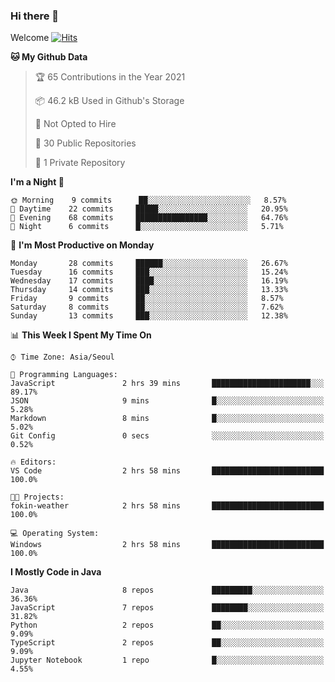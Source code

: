 ### Hi there 👋 

Welcome [![Hits](https://hits.seeyoufarm.com/api/count/incr/badge.svg?url=https%3A%2F%2Fgithub.com%2Fharry4455&count_bg=%2379C83D&title_bg=%23555555&icon=&icon_color=%23E7E7E7&title=hits&edge_flat=false)](https://hits.seeyoufarm.com)


<!--
**harry4455/harry4455** is a ✨ _special_ ✨ repository because its `README.md` (this file) appears on your GitHub profile.

Here are some ideas to get you started:

- 🔭 I’m currently working on ...
- 🌱 I’m currently learning ...
- 👯 I’m looking to collaborate on ...
- 🤔 I’m looking for help with ...
- 💬 Ask me about ...
- 📫 How to reach me: ...
- 😄 Pronouns: ...
- ⚡ Fun fact: ...
-->

<!--START_SECTION:waka-->
**🐱 My Github Data** 

> 🏆 65 Contributions in the Year 2021
 > 
> 📦 46.2 kB Used in Github's Storage 
 > 
> 🚫 Not Opted to Hire
 > 
> 📜 30 Public Repositories 
 > 
> 🔑 1 Private Repository 
 > 
**I'm a Night 🦉** 

```text
🌞 Morning    9 commits      ██░░░░░░░░░░░░░░░░░░░░░░░   8.57% 
🌆 Daytime    22 commits     █████░░░░░░░░░░░░░░░░░░░░   20.95% 
🌃 Evening    68 commits     ████████████████░░░░░░░░░   64.76% 
🌙 Night      6 commits      █░░░░░░░░░░░░░░░░░░░░░░░░   5.71%

```
📅 **I'm Most Productive on Monday** 

```text
Monday       28 commits     ██████░░░░░░░░░░░░░░░░░░░   26.67% 
Tuesday      16 commits     ███░░░░░░░░░░░░░░░░░░░░░░   15.24% 
Wednesday    17 commits     ████░░░░░░░░░░░░░░░░░░░░░   16.19% 
Thursday     14 commits     ███░░░░░░░░░░░░░░░░░░░░░░   13.33% 
Friday       9 commits      ██░░░░░░░░░░░░░░░░░░░░░░░   8.57% 
Saturday     8 commits      ██░░░░░░░░░░░░░░░░░░░░░░░   7.62% 
Sunday       13 commits     ███░░░░░░░░░░░░░░░░░░░░░░   12.38%

```


📊 **This Week I Spent My Time On** 

```text
⌚︎ Time Zone: Asia/Seoul

💬 Programming Languages: 
JavaScript               2 hrs 39 mins       ██████████████████████░░░   89.17% 
JSON                     9 mins              █░░░░░░░░░░░░░░░░░░░░░░░░   5.28% 
Markdown                 8 mins              █░░░░░░░░░░░░░░░░░░░░░░░░   5.02% 
Git Config               0 secs              ░░░░░░░░░░░░░░░░░░░░░░░░░   0.52%

🔥 Editors: 
VS Code                  2 hrs 58 mins       █████████████████████████   100.0%

🐱‍💻 Projects: 
fokin-weather            2 hrs 58 mins       █████████████████████████   100.0%

💻 Operating System: 
Windows                  2 hrs 58 mins       █████████████████████████   100.0%

```

**I Mostly Code in Java** 

```text
Java                     8 repos             █████████░░░░░░░░░░░░░░░░   36.36% 
JavaScript               7 repos             ████████░░░░░░░░░░░░░░░░░   31.82% 
Python                   2 repos             ██░░░░░░░░░░░░░░░░░░░░░░░   9.09% 
TypeScript               2 repos             ██░░░░░░░░░░░░░░░░░░░░░░░   9.09% 
Jupyter Notebook         1 repo              █░░░░░░░░░░░░░░░░░░░░░░░░   4.55%

```



<!--END_SECTION:waka-->
